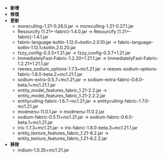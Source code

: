 - **新增**
- **修復**
- **更新**
    - moreculling-1.21-0.26.0.jar -> moreculling-1.21-0.27.1.jar
    - Resourcify (1.21+-fabric)-1.4.0.jar -> Resourcify (1.21+-fabric)-1.4.1.jar
    - fabric-language-kotlin-1.12.0+kotlin.2.0.10.jar -> fabric-language-kotlin-1.12.1+kotlin.2.0.20.jar
    - fzzy_config-0.3.5+1.21.jar -> fzzy_config-0.3.7+1.21.jar
    - ImmediatelyFast-Fabric-1.2.20+1.21.1.jar -> ImmediatelyFast-Fabric-1.2.21+1.21.1.jar
    - reeses_sodium_options-1.7.3+mc1.21.jar -> reeses-sodium-options-fabric-1.8.0-beta.2+mc1.21.1.jar  
    - sodium-extra-0.5.7+mc1.21.jar -> sodium-extra-fabric-0.6.0-beta.1+mc1.21.1.jar
    - entity_model_features_fabric_1.21-2.2.jar -> entity_model_features_fabric_1.21-2.2.2.jar
    - entityculling-fabric-1.6.7-mc1.21.jar -> entityculling-fabric-1.7.0-mc1.21.jar
    - modmenu-11.0.1.jar -> modmenu-11.0.2.jar
    - sodium-fabric-0.5.11+mc1.21.jar -> sodium-fabric-0.6.0-beta.1+mc1.21.jar
    - iris-1.7.3+mc1.21.jar -> iris-fabric-1.8.0-beta.3+mc1.21.1.jar
    - entity_texture_features_fabric_1.21-6.2.jar -> entity_texture_features_fabric_1.21-6.2.2.jar
- **移除**
    - indium-1.0.35+mc1.21.jar